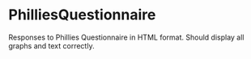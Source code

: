 # PhilliesQuestionnaire
Responses to Phillies Questionnaire in HTML format. Should display all graphs and text correctly. 
